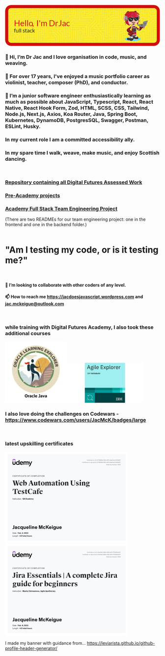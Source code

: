 <img src="header-j.png" alt="Alt text" title="Header saying Hi I'm Dr Jac, Software Engineer, with a picture of a cartoon cat holding a laptop">

### 👋 Hi, I’m Dr Jac and I love organisation in code, music, and weaving.
### 👀 For over 17 years, I've enjoyed a music portfolio career as violinist, teacher, composer (PhD), and conductor.
### 🌱 I’m a junior software engineer enthusiastically learning as much as possible about JavaScript, Typescript, React, React Native, React Hook Form, Zod, HTML, SCSS, CSS, Tailwind, Node.js, Next.js, Axios, Koa Router, Java, Spring Boot, Kubernetes, DynamoDB, PostgresSQL, Swagger, Postman, ESLint, Husky.
### In my current role I am a committed accessibility ally.
### In my spare time I walk, weave, make music, and enjoy Scottish dancing.

<br>

### [Repository containing all Digital Futures Assessed Work](https://github.com/JacDoesJS/Digital-Futures)
### [Pre-Academy projects](https://github.com/JacDoesJS/pre-Academy-work)
### [Academy Full Stack Team Engineering Project](https://github.com/SE-group-3-group-project)
(There are two READMEs for our team engineering project: one in the frontend and one in the backend folder.)
<br>
<br>

#          "Am I testing my code, or is it testing me?"
<br>

#### 💞️ I’m looking to collaborate with other coders of any level.
#### 📫 How to reach me https://jacdoesjavascript.wordpress.com  and jac.mckeigue@outlook.com
<br>


### while training with Digital Futures Academy, I also took these additional courses
<img src="explorer.png" width=200><img src="Agileexp.jpg" width=250>
<br>
### I also love doing the challenges on Codewars - https://www.codewars.com/users/JacMcK/badges/large
<br>

### latest upskilling certificates
<img src="testcafe.jpg" width=400><img src="Jira.jpg" width=400>


I made my banner with guidance from... https://leviarista.github.io/github-profile-header-generator/

<!---
JacDoesJS/JacDoesJS is a ✨ special ✨ repository because its `README.md` (this file) appears on your GitHub profile.
You can click the Preview link to take a look at your changes.
--->
